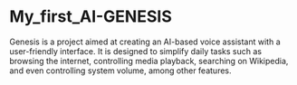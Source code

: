# My_first_AI-GENESIS
Genesis is a project aimed at creating an AI-based voice assistant with a user-friendly interface. It is designed to simplify daily tasks such as browsing the internet, controlling media playback, searching on Wikipedia, and even controlling system volume, among other features.
